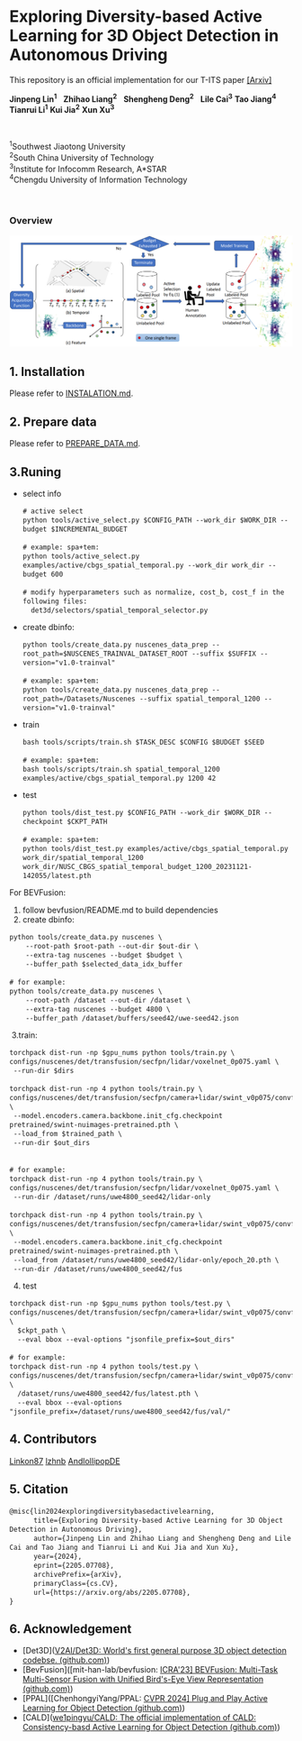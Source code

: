 

# **Exploring Diversity-based Active Learning for 3D Object Detection in Autonomous Driving**

This repository is an official implementation for our T-ITS paper [\[Arxiv\]]([arxiv.org/abs/2205.07708](https://arxiv.org/abs/2205.07708))

**Jinpeng Lin<sup>1</sup>** &nbsp; **Zhihao Liang<sup>2</sup>** &nbsp; **Shengheng Deng<sup>2</sup>** &nbsp; **Lile Cai<sup>3</sup>**  **Tao Jiang<sup>4</sup>**     **Tianrui Li<sup>1</sup>**  **Kui Jia<sup>2</sup>**  **Xun Xu<sup>3</sup>** 

<br>

<sup>1</sup>Southwest Jiaotong University<br><sup>2</sup>South China University of Technology &nbsp; <br>
<sup>3</sup>Institute for Infocomm Research, A*STAR &nbsp; <br><sup>4</sup>Chengdu University of Information Technology &nbsp; 

<br>

### Overview

![](pipeline.png)

## 1. Installation

Please refer to [INSTALATION.md](INSTALLATION.md).

## 2. Prepare data

Please refer to [PREPARE_DATA.md](PREPARE_DATA.md).

## 3.Runing

- select info

  ```
  # active select
  python tools/active_select.py $CONFIG_PATH --work_dir $WORK_DIR --budget $INCREMENTAL_BUDGET
  
  # example: spa+tem:
  python tools/active_select.py examples/active/cbgs_spatial_temporal.py --work_dir work_dir --budget 600
  
  # modify hyperparameters such as normalize, cost_b, cost_f in the following files:
    det3d/selectors/spatial_temporal_selector.py
  ```

- create dbinfo:

  ```
  python tools/create_data.py nuscenes_data_prep --root_path=$NUSCENES_TRAINVAL_DATASET_ROOT --suffix $SUFFIX --version="v1.0-trainval"
  
  # example: spa+tem:
  python tools/create_data.py nuscenes_data_prep --root_path=/Datasets/Nuscenes --suffix spatial_temporal_1200 --version="v1.0-trainval"
  ```

- train

  ```
  bash tools/scripts/train.sh $TASK_DESC $CONFIG $BUDGET $SEED
  
  # example: spa+tem:
  bash tools/scripts/train.sh spatial_temporal_1200 examples/active/cbgs_spatial_temporal.py 1200 42
  ```

- test

  ```
  python tools/dist_test.py $CONFIG_PATH --work_dir $WORK_DIR --checkpoint $CKPT_PATH
  
  # example: spa+tem:
  python tools/dist_test.py examples/active/cbgs_spatial_temporal.py work_dir/spatial_temporal_1200 work_dir/NUSC_CBGS_spatial_temporal_budget_1200_20231121-142055/latest.pth
  ```

For BEVFusion:

1. follow bevfusion/README.md to build dependencies
2. create dbinfo:

```
python tools/create_data.py nuscenes \
    --root-path $root-path --out-dir $out-dir \
    --extra-tag nuscenes --budget $budget \
    --buffer_path $selected_data_idx_buffer

# for example:
python tools/create_data.py nuscenes \
    --root-path /dataset --out-dir /dataset \
    --extra-tag nuscenes --budget 4800 \
    --buffer_path /dataset/buffers/seed42/uwe-seed42.json
```

​			3.train:

```
torchpack dist-run -np $gpu_nums python tools/train.py \
configs/nuscenes/det/transfusion/secfpn/lidar/voxelnet_0p075.yaml \
 --run-dir $dirs

torchpack dist-run -np 4 python tools/train.py \
configs/nuscenes/det/transfusion/secfpn/camera+lidar/swint_v0p075/convfuser.yaml \
 --model.encoders.camera.backbone.init_cfg.checkpoint pretrained/swint-nuimages-pretrained.pth \
 --load_from $trained_path \
 --run-dir $out_dirs


# for example:
torchpack dist-run -np 4 python tools/train.py \
configs/nuscenes/det/transfusion/secfpn/lidar/voxelnet_0p075.yaml \
 --run-dir /dataset/runs/uwe4800_seed42/lidar-only

torchpack dist-run -np 4 python tools/train.py \
configs/nuscenes/det/transfusion/secfpn/camera+lidar/swint_v0p075/convfuser.yaml \
 --model.encoders.camera.backbone.init_cfg.checkpoint pretrained/swint-nuimages-pretrained.pth \
 --load_from /dataset/runs/uwe4800_seed42/lidar-only/epoch_20.pth \
 --run-dir /dataset/runs/uwe4800_seed42/fus
```

4. test

```
torchpack dist-run -np $gpu_nums python tools/test.py \
configs/nuscenes/det/transfusion/secfpn/camera+lidar/swint_v0p075/convfuser.yaml \
  $ckpt_path \
  --eval bbox --eval-options "jsonfile_prefix=$out_dirs"

# for example:
torchpack dist-run -np 4 python tools/test.py \
configs/nuscenes/det/transfusion/secfpn/camera+lidar/swint_v0p075/convfuser.yaml \
  /dataset/runs/uwe4800_seed42/fus/latest.pth \
  --eval bbox --eval-options "jsonfile_prefix=/dataset/runs/uwe4800_seed42/fus/val/"  
```

## 4. Contributors

[Linkon87](https://github.com/Linkon87)     [lzhnb](https://github.com/lzhnb)     [AndlollipopDE](https://github.com/AndlollipopDE)

## 5. Citation

```
@misc{lin2024exploringdiversitybasedactivelearning,
      title={Exploring Diversity-based Active Learning for 3D Object Detection in Autonomous Driving}, 
      author={Jinpeng Lin and Zhihao Liang and Shengheng Deng and Lile Cai and Tao Jiang and Tianrui Li and Kui Jia and Xun Xu},
      year={2024},
      eprint={2205.07708},
      archivePrefix={arXiv},
      primaryClass={cs.CV},
      url={https://arxiv.org/abs/2205.07708}, 
}
```

## 6. Acknowledgement

* [Det3D]([V2AI/Det3D: World's first general purpose 3D object detection codebse. (github.com)](https://github.com/V2AI/Det3D))  
* [BevFusion]([mit-han-lab/bevfusion: [ICRA'23\] BEVFusion: Multi-Task Multi-Sensor Fusion with Unified Bird's-Eye View Representation (github.com)](https://github.com/mit-han-lab/bevfusion))
* [PPAL]([ChenhongyiYang/PPAL: [CVPR 2024\] Plug and Play Active Learning for Object Detection (github.com)](https://github.com/ChenhongyiYang/PPAL))
* [CALD]([we1pingyu/CALD: The official implementation of CALD: Consistency-basd Active Learning for Object Detection (github.com)](https://github.com/we1pingyu/CALD))
